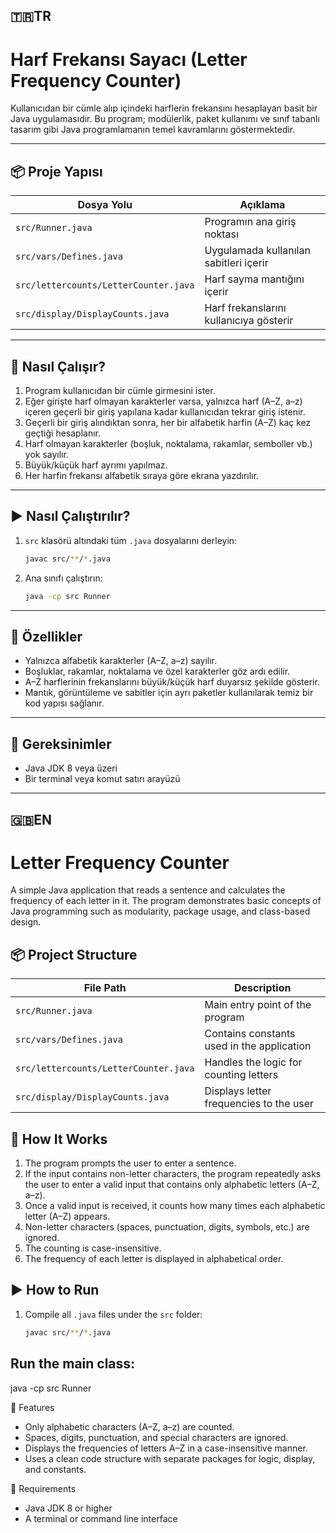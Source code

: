 ## 🇹🇷TR
# Harf Frekansı Sayacı (Letter Frequency Counter)

Kullanıcıdan bir cümle alıp içindeki harflerin frekansını hesaplayan basit bir Java uygulamasıdır. Bu program; modülerlik, paket kullanımı ve sınıf tabanlı tasarım gibi Java programlamanın temel kavramlarını göstermektedir.

---

## 📦 Proje Yapısı

| Dosya Yolu                            | Açıklama                                |
| ------------------------------------- | --------------------------------------- |
| `src/Runner.java`                     | Programın ana giriş noktası             |
| `src/vars/Defines.java`               | Uygulamada kullanılan sabitleri içerir  |
| `src/lettercounts/LetterCounter.java` | Harf sayma mantığını içerir             |
| `src/display/DisplayCounts.java`      | Harf frekanslarını kullanıcıya gösterir |

---

## 🧠 Nasıl Çalışır?

1. Program kullanıcıdan bir cümle girmesini ister.
2. Eğer girişte harf olmayan karakterler varsa, yalnızca harf (A–Z, a–z) içeren geçerli bir giriş yapılana kadar kullanıcıdan tekrar giriş istenir.
3. Geçerli bir giriş alındıktan sonra, her bir alfabetik harfin (A–Z) kaç kez geçtiği hesaplanır.
4. Harf olmayan karakterler (boşluk, noktalama, rakamlar, semboller vb.) yok sayılır.
5. Büyük/küçük harf ayrımı yapılmaz.
6. Her harfin frekansı alfabetik sıraya göre ekrana yazdırılır.

---

## ▶️ Nasıl Çalıştırılır?

1. `src` klasörü altındaki tüm `.java` dosyalarını derleyin:

   ```bash
   javac src/**/*.java
   ```

2. Ana sınıfı çalıştırın:

   ```bash
   java -cp src Runner
   ```

---

## 📌 Özellikler

* Yalnızca alfabetik karakterler (A–Z, a–z) sayılır.
* Boşluklar, rakamlar, noktalama ve özel karakterler göz ardı edilir.
* A–Z harflerinin frekanslarını büyük/küçük harf duyarsız şekilde gösterir.
* Mantık, görüntüleme ve sabitler için ayrı paketler kullanılarak temiz bir kod yapısı sağlanır.

---

## 🔧 Gereksinimler

* Java JDK 8 veya üzeri
* Bir terminal veya komut satırı arayüzü


---
## 🇬🇧EN
# Letter Frequency Counter
A simple Java application that reads a sentence and calculates the frequency of each letter in it. The program demonstrates basic concepts of Java programming such as modularity, package usage, and class-based design.

## 📦 Project Structure

| File Path                             | Description                                |
| ------------------------------------- | ------------------------------------------ |
| `src/Runner.java`                     | Main entry point of the program            |
| `src/vars/Defines.java`               | Contains constants used in the application |
| `src/lettercounts/LetterCounter.java` | Handles the logic for counting letters     |
| `src/display/DisplayCounts.java`      | Displays letter frequencies to the user    |



## 🧠 How It Works

1. The program prompts the user to enter a sentence.
2. If the input contains non-letter characters, the program repeatedly asks the user to enter a valid input that contains only alphabetic letters (A–Z, a–z).
3. Once a valid input is received, it counts how many times each alphabetic letter (A–Z) appears.
4. Non-letter characters (spaces, punctuation, digits, symbols, etc.) are ignored.
5. The counting is case-insensitive.
6. The frequency of each letter is displayed in alphabetical order.

## ▶️ How to Run

1. Compile all `.java` files under the `src` folder:
   ```bash
   javac src/**/*.java

## Run the main class:
java -cp src Runner

📌 Features
- Only alphabetic characters (A–Z, a–z) are counted.
- Spaces, digits, punctuation, and special characters are ignored.
- Displays the frequencies of letters A–Z in a case-insensitive manner.
- Uses a clean code structure with separate packages for logic, display, and constants.

🔧 Requirements
- Java JDK 8 or higher
- A terminal or command line interface